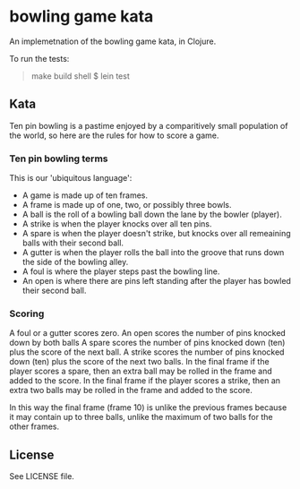 # bowling game kata

An implemetnation of the bowling game kata, in Clojure.

To run the tests:

> make build shell
> $ lein test

## Kata

Ten pin bowling is a pastime enjoyed by a comparitively small population of the world, so here are the rules for how to score a game.

### Ten pin bowling terms

This is our 'ubiquitous language':

* A game is made up of ten frames.
* A frame is made up of one, two, or possibly three bowls.
* A ball is the roll of a bowling ball down the lane by the bowler (player).
* A strike is when the player knocks over all ten pins.
* A spare is when the player doesn't strike, but knocks over all remeaining balls with their second ball.
* A gutter is when the player rolls the ball into the groove that runs down the side of the bowling alley.
* A foul is where the player steps past the bowling line.
* An open is where there are pins left standing after the player has bowled their second ball.

### Scoring

A foul or a gutter scores zero.
An open scores the number of pins knocked down by both balls
A spare scores the number of pins knocked down (ten) plus the score of the next ball.
A strike scores the number of pins knocked down (ten) plus the score of the next two balls.
In the final frame if the player scores a spare, then an extra ball may be rolled in the frame and added to the score.
In the final frame if the player scores a strike, then an extra two balls may be rolled in the frame and added to the score.

In this way the final frame (frame 10) is unlike the previous frames because it may contain up to three balls, unlike the maximum of two balls for the other frames.

## License

See LICENSE file.
